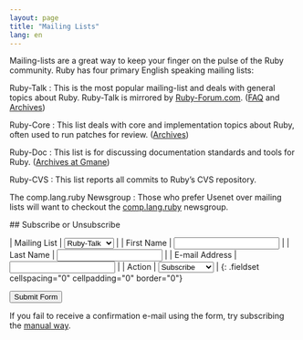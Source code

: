 ```yaml
---
layout: page
title: "Mailing Lists"
lang: en
---
```


Mailing-lists are a great way to keep your finger on the pulse of the
Ruby community. Ruby has four primary English speaking mailing lists:

Ruby-Talk
: This is the most popular mailing-list and deals with general topics
  about Ruby. Ruby-Talk is mirrored by [Ruby-Forum.com][1]. ([FAQ][2]
  and [Archives][3])

Ruby-Core
: This list deals with core and implementation topics about Ruby, often
  used to run patches for review. ([Archives][4])

Ruby-Doc
: This list is for discussing documentation standards and tools for
  Ruby. ([Archives at Gmane][5])

Ruby-CVS
: This list reports all commits to Ruby’s CVS repository.

The comp.lang.ruby Newsgroup
: Those who prefer Usenet over mailing lists will want to checkout the
  [comp.lang.ruby](news:comp.lang.ruby) newsgroup.

<form action="/en/community/mailing-lists/" id="subscriptions-form" method="post" markdown="1">
## Subscribe or Unsubscribe

| Mailing List | <select name="list"><option value="ruby-talk">Ruby-Talk</option><option value="ruby-core">Ruby-Core</option><option value="ruby-doc">Ruby-Doc</option><option value="ruby-cvs">Ruby-CVS</option></select> |
| First Name | <input name="first_name" value="" /> |
| Last Name | <input name="last_name" value="" /> |
| E-mail Address | <input name="email" value="" /> |
| Action | <select name="action"><option value="subscribe">Subscribe</option><option value="unsubscribe">Unsubscribe</option></select> |
{: .fieldset cellspacing="0" cellpadding="0" border="0"}

<div class="buttons">
<input class="button" type="submit" value="Submit Form" />
</div>
</form>



If you fail to receive a confirmation e-mail using the form, try
subscribing the [manual way](manual-instructions/).



[1]: http://ruby-forum.com
[2]: http://rubyhacker.com/clrFAQ.html
[3]: http://blade.nagaokaut.ac.jp/ruby/ruby-talk/index.shtml
[4]: http://blade.nagaokaut.ac.jp/ruby/ruby-core/index.shtml
[5]: http://dir.gmane.org/gmane.comp.lang.ruby.documentation
